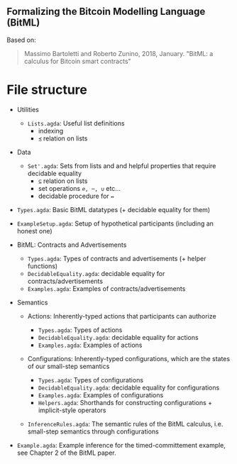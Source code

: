 ## Formalizing the Bitcoin Modelling Language (BitML)

Based on:
> Massimo Bartoletti and Roberto Zunino, 2018, January.
> "BitML: a calculus for Bitcoin smart contracts"

# File structure

- Utilities
  + `Lists.agda`: Useful list definitions
    * indexing
    * `≾` relation on lists

- Data
  + `Set'.agda`: Sets from lists and and helpful properties that require decidable equality
    * `⊆` relation on lists
    * set operations `∅, ─, ∪` etc...
    * decidable procedure for `↭`

- `Types.agda`: Basic BitML datatypes (+ decidable equality for them)

- `ExampleSetup.agda`: Setup of hypothetical participants (including an honest one)

- BitML: Contracts and Advertisements
  * `Types.agda`: Types of contracts and advertisements (+ helper functions)
  * `DecidableEquality.agda`: decidable equality for contracts/advertisements
  * `Examples.agda`: Examples of contracts/advertisements

- Semantics
  + Actions: Inherently-typed actions that participants can authorize
    * `Types.agda`: Types of actions
    * `DecidableEquality.agda`: decidable equality for actions
    * `Examples.agda`: Examples of actions

  + Configurations: Inherently-typed configurations, which are the states of our small-step semantics
    * `Types.agda`: Types of configurations
    * `DecidableEquality.agda`: decidable equality for configurations
    * `Examples.agda`: Examples of configurations
    * `Helpers.agda`: Shorthands for constructing configurations + implicit-style operators

  + `InferenceRules.agda`: The semantic rules of the BitML calculus, i.e. small-step semantics through configurations

- `Example.agda`: Example inference for the timed-committement example, see Chapter 2 of the BitML paper.

